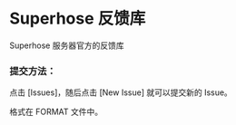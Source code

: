 # Superhose 反馈库
Superhose 服务器官方的反馈库

### 提交方法：
点击 [Issues]，随后点击 [New Issue] 就可以提交新的 Issue。

格式在 FORMAT 文件中。
